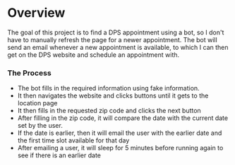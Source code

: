 # Overview
The goal of this project is to find a DPS appointment using a bot, so I don't have to manually refresh the page for a newer appointment. The bot will send an email whenever a new appointment is available, to which I can then get on the DPS website and schedule an appointment with. 


### The Process
  - The bot fills in the required information using fake information.
  - It then navigates the website and clicks buttons until it gets to the location page
  - It then fills in the requested zip code and clicks the next button
  - After filling in the zip code, it will compare the date with the current date set by the user.
  - If the date is earlier, then it will email the user with the earlier date and the first time slot available for that day
  - After emailing a user, it will sleep for 5 minutes before running again to see if there is an earlier date 

